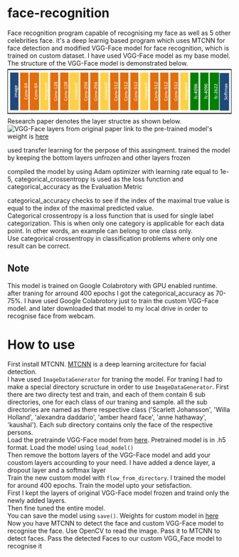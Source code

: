 # face-recognition

Face recognition program capable of recognising my face as well as 5 other celebrities face. it's a deep learnig based program which uses MTCNN for face detection and modified VGG-Face model for face recognition, which is trained on custom dataset. I have used VGG-Face model as my base model.  
The structure of the VGG-Face model is demonstrated below.
![VGG-Face model](images/vgg-face-model.png)
Research paper denotes the layer structre as shown below.
![VGG-Face layers from original paper](https://i2.wp.com/sefiks.com/wp-content/uploads/2018/08/layer-details-in-vgg-face.png?w=1645&ssl=1)
link to the pre-trained model's weight is [here](https://drive.google.com/open?id=1CPSeum3HpopfomUEK1gybeuIVoeJT_Eo)

used transfer learning for the perpose of this assingment. 
trained the model by keeping the bottom layers unfrozen and other layers frozen  

compiled the model by using Adam optimizer with learning rate equal to 1e-5, 
categorical_crossentropy is used as the loss function and categorical_accuracy as the Evaluation Metric

categorical_accuracy checks to see if the index of the maximal true value is equal to the index of the maximal predicted value.  
Categorical crossentropy is a loss function that is used for single label categorization. This is when only one category is applicable for each data point. In other words, an example can belong to one class only.  
Use categorical crossentropy in classification problems where only one result can be correct.

## Note

This model is trained on Google Colabrotory with GPU enabled runtime.
after traning for arround 400 epochs I got the categorical_accuracy as 70-75%.
I have used Google Colabrotory just to train the custom VGG-Face model. and later downloaded that model to my local drive in order to recognise face from webcam.

# How to use

First install MTCNN. [MTCNN](https://arxiv.org/abs/1604.02878) is a deep learning arcitecture for facial detection.  
I have used `ImageDataGenerator` for traning the model. For traning I had to make a special directory scructure in order to use `ImageDataGenerator`. First there are two directy test and train, and each of them contain 6 sub directories, one for each class of our traning and sample. all the sub directories are named as there respective class ('Scarlett Johansson', 'Willa Holland', 'alexandra daddario', 'amber heard face', 'anne hathaway', 'kaushal'). Each sub directory contains only the face of the respective persons.  
Load the pretrainde VGG-Face model from [here](https://drive.google.com/open?id=1CPSeum3HpopfomUEK1gybeuIVoeJT_Eo). Pretrained model is in .h5 format. Load the model using `load_model()`   
Then remove the bottom layers of the VGG-Face model and add your coustom layers accourding to your need. I have added a dence layer, a dropout layer and a softmax layer   
Train the new custom model with `flow_from_directory`. I trained the model for around 400 epochs. Train the model upto your setisfaction.  
First I kept the layers of original VGG-Face model frozen and traind only the newly added layers.  
Then fine tuned the entire model.  
You can save the model using `save()`. Weights for custom model in [here](https://drive.google.com/open?id=1-986GG-7dzeTzLKqS7RpMkVUVoeFAt2I)  
Now you have MTCNN to detect the face and custom VGG-Face model to recognise the face.
Use OpenCV to read the image. Pass it to MTCNN to detect faces. Pass the detected Faces to our custom VGG_Face model to recognise it







